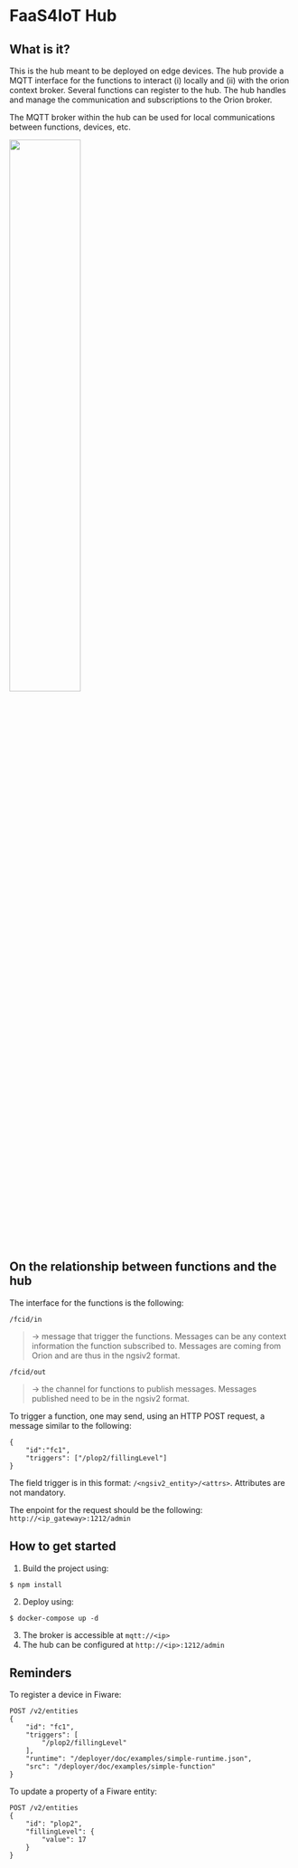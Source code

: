 # FaaS4IoT Hub

## What is it?
This is the hub meant to be deployed on edge devices. 
The hub provide a MQTT interface for the functions to interact (i) locally and (ii) with the orion context broker.
Several functions can register to the hub. The hub handles and manage the communication and subscriptions to the Orion broker.

The MQTT broker within the hub can be used for local communications between functions, devices, etc.

<img src="../deployer/doc/images/hub.png" width="50%" height="50%">

## On the relationship between functions and the hub
The interface for the functions is the following:

`/fcid/in` 
> -> message that trigger the functions. Messages can be any context information the function subscribed to. Messages are coming from Orion and are thus in the ngsiv2 format.

`/fcid/out` 
> -> the channel for functions to publish messages. Messages published need to be in the ngsiv2 format.

To trigger a function, one may send, using an HTTP POST request, a message similar to the following:
```
{
    "id":"fc1",
    "triggers": ["/plop2/fillingLevel"]
}
```

The field trigger is in this format: `/<ngsiv2_entity>/<attrs>`. Attributes are not mandatory.

The enpoint for the request should be the following: `http://<ip_gateway>:1212/admin`

## How to get started
1. Build the project using:
```console
$ npm install
```
2. Deploy using:
```console
$ docker-compose up -d
```
3. The broker is accessible at `mqtt://<ip>`
4. The hub can be configured at `http://<ip>:1212/admin`


## Reminders
To register a device in Fiware:
```console
POST /v2/entities
{
    "id": "fc1",
    "triggers": [
        "/plop2/fillingLevel"
    ],
    "runtime": "/deployer/doc/examples/simple-runtime.json",
    "src": "/deployer/doc/examples/simple-function"
}
````

To update a property of a Fiware entity:
```console
POST /v2/entities
{
    "id": "plop2",
    "fillingLevel": {
        "value": 17
    }
}
```
